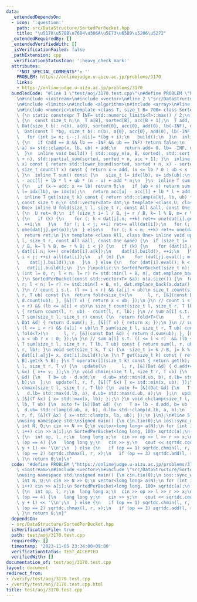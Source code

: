 ```yaml
---
data:
  _extendedDependsOn:
  - icon: ':question:'
    path: src/DataStructure/SortedPerBucket.hpp
    title: "\u5178\u578B\u7684\u306A\u5E73\u65B9\u5206\u5272"
  _extendedRequiredBy: []
  _extendedVerifiedWith: []
  _isVerificationFailed: false
  _pathExtension: cpp
  _verificationStatusIcon: ':heavy_check_mark:'
  attributes:
    '*NOT_SPECIAL_COMMENTS*': ''
    PROBLEM: https://onlinejudge.u-aizu.ac.jp/problems/3170
    links:
    - https://onlinejudge.u-aizu.ac.jp/problems/3170
  bundledCode: "#line 1 \"test/aoj/3170.test.cpp\"\n#define PROBLEM \"https://onlinejudge.u-aizu.ac.jp/problems/3170\"\
    \n#include <iostream>\n#include <vector>\n#line 2 \"src/DataStructure/SortedPerBucket.hpp\"\
    \n#include <limits>\n#include <algorithm>\n#include <array>\n#line 6 \"src/DataStructure/SortedPerBucket.hpp\"\
    \n#include <numeric>\ntemplate <class T, size_t B= 700> class SortedPerBucket\
    \ {\n static constexpr T INF= std::numeric_limits<T>::max() / 2;\n struct Dat\
    \ {\n  const size_t n;\n  T a[B], sorted[B], acc[B + 1];\n  T add, lb, ub;\n \
    \ Dat(size_t b): n(b), a{0}, sorted{0}, acc{0}, add(0), lb(-INF), ub(INF) {}\n\
    \  Dat(const T *bg, size_t b): n(b), a{0}, acc{0}, add(0), lb(-INF), ub(INF) {\n\
    \   for (int i= n; i--;) a[i]= *(bg + i);\n   build();\n  }\n  inline bool eval()\
    \ {\n   if (add == 0 && lb == -INF && ub == INF) return false;\n   for (auto &x:\
    \ a) x= std::clamp(x, lb, ub) + add;\n   return add= 0, lb= -INF, ub= INF, true;\n\
    \  }\n  inline void build() { std::copy_n(a, B, sorted), std::sort(sorted, sorted\
    \ + n), std::partial_sum(sorted, sorted + n, acc + 1); }\n  inline size_t idx(T\
    \ x) const { return std::lower_bound(sorted, sorted + n, x) - sorted; }\n  inline\
    \ size_t count(T x) const { return x-= add, (x <= lb ? 0 : ub < x ? n : idx(x));\
    \ }\n  inline T sum() const {\n   size_t l= idx(lb), u= idx(ub);\n   return acc[u]\
    \ - acc[l] + lb * l + ub * (n - u) + add * n;\n  }\n  inline T sum(T x) const\
    \ {\n   if (x-= add; x <= lb) return 0;\n   if (ub < x) return sum();\n   size_t\
    \ l= idx(lb), u= idx(x);\n   return acc[u] - acc[l] + lb * l + add * u;\n  }\n\
    \  inline T get(size_t k) const { return std::clamp(a[k], lb, ub) + add; }\n };\n\
    \ const size_t n;\n std::vector<Dat> dat;\n template <class U, class All, class\
    \ One> inline U fold(size_t l, size_t r, const All &all, const One &one) const\
    \ {\n  U ret= 0;\n  if (size_t i= l / B, j= r / B, k= l % B, m= r % B; i < j)\
    \ {\n   if (k) {\n    for (; k < dat[i].n; ++k) ret+= one(dat[i].get(k));\n  \
    \  ++i;\n   }\n   for (; i < j; ++i) ret+= all(dat[i]);\n   for (; m--;) ret+=\
    \ one(dat[j].get(m));\n  } else\n   for (; k < m; ++k) ret+= one(dat[i].get(k));\n\
    \  return ret;\n }\n template <class All, class One> inline void update(size_t\
    \ l, size_t r, const All &all, const One &one) {\n  if (size_t i= l / B, j= r\
    \ / B, k= l % B, m= r % B; i < j) {\n   if (k) {\n    for (dat[i].eval(); k <\
    \ dat[i].n; k++) one(dat[i].a[k]);\n    dat[i].build(), ++i;\n   }\n   for (;\
    \ i < j; ++i) all(dat[i]);\n   if (m) {\n    for (dat[j].eval(); m--;) one(dat[j].a[m]);\n\
    \    dat[j].build();\n   }\n  } else {\n   for (dat[i].eval(); k < m; ++k) one(dat[i].a[k]);\n\
    \   dat[i].build();\n  }\n }\npublic:\n SortedPerBucket(size_t n): n(n) {\n  for\
    \ (int l= 0, r; l < n; l= r) r= std::min(l + B, n), dat.emplace_back(r - l);\n\
    \ }\n SortedPerBucket(const std::vector<T> &a): n(a.size()) {\n  for (int l= 0,\
    \ r; l < n; l= r) r= std::min(l + B, n), dat.emplace_back(a.data() + l, r - l);\n\
    \ }\n // count i s.t. (l <= i < r) && (a[i] < ub)\n size_t count(size_t l, size_t\
    \ r, T ub) const {\n  return fold<size_t>(\n      l, r, [&](const Dat &d) { return\
    \ d.count(ub); }, [&](T x) { return x < ub; });\n }\n // count i s.t. (l <= i\
    \ < r) && (lb <= a[i] < ub)\n size_t count(size_t l, size_t r, T lb, T ub) const\
    \ { return count(l, r, ub) - count(l, r, lb); }\n // sum a[i] s.t. (l <= i < r)\n\
    \ T sum(size_t l, size_t r) const {\n  return fold<T>(\n      l, r, [&](const\
    \ Dat &d) { return d.sum(); }, [&](T x) { return x; });\n }\n // sum a[i] s.t.\
    \ (l <= i < r) && (a[i] < ub)\n T sum(size_t l, size_t r, T ub) const {\n  return\
    \ fold<T>(\n      l, r, [&](const Dat &d) { return d.sum(ub); }, [&](T x) { return\
    \ x < ub ? x : 0; });\n }\n // sum a[i] s.t. (l <= i < r)  && (lb <= a[i] < ub)\n\
    \ T sum(size_t l, size_t r, T lb, T ub) const { return sum(l, r, ub) - sum(l,\
    \ r, lb); }\n void set(size_t k, T x) {\n  size_t i= k / B, j= k % B;\n  dat[i].eval(),\
    \ dat[i].a[j]= x, dat[i].build();\n }\n T get(size_t k) const { return dat[k /\
    \ B].get(k % B); }\n T operator[](size_t k) const { return get(k); }\n void add(size_t\
    \ l, size_t r, T v) {\n  update(\n      l, r, [&](Dat &d) { d.add+= v; }, [&](T\
    \ &x) { x+= v; });\n }\n void chmin(size_t l, size_t r, T ub) {\n  auto f= [&](Dat\
    \ &d) {\n   T b= ub - d.add;\n   d.ub= std::min(d.ub, b), d.lb= std::min(d.lb,\
    \ b);\n  };\n  update(l, r, f, [&](T &x) { x= std::min(x, ub); });\n }\n void\
    \ chmax(size_t l, size_t r, T lb) {\n  auto f= [&](Dat &d) {\n   T a= lb - d.add;\n\
    \   d.lb= std::max(d.lb, a), d.ub= std::max(d.ub, a);\n  };\n  update(l, r, f,\
    \ [&](T &x) { x= std::max(x, lb); });\n }\n void chclamp(size_t l, size_t r, T\
    \ lb, T ub) {\n  auto f= [&](Dat &d) {\n   T a= lb - d.add, b= ub - d.add;\n \
    \  d.ub= std::clamp(d.ub, a, b), d.lb= std::clamp(d.lb, a, b);\n  };\n  update(l,\
    \ r, f, [&](T &x) { x= std::clamp(x, lb, ub); });\n }\n};\n#line 5 \"test/aoj/3170.test.cpp\"\
    \nusing namespace std;\nsigned main() {\n cin.tie(0);\n ios::sync_with_stdio(0);\n\
    \ int N, Q;\n cin >> N >> Q;\n vector<long long> a(N);\n for (int i= 0; i < N;\
    \ i++) cin >> a[i];\n SortedPerBucket<long long, 100> sqrtdc(a);\n while (Q--)\
    \ {\n  int op, l, r;\n  long long x;\n  cin >> op >> l >> r >> x;\n  l--;\n  if\
    \ (op == 4) {\n   long long y;\n   cin >> y;\n   cout << sqrtdc.count(l, r, x,\
    \ y + 1) << '\\n';\n  } else {\n   if (op == 1) sqrtdc.chmin(l, r, x);\n   if\
    \ (op == 2) sqrtdc.chmax(l, r, x);\n   if (op == 3) sqrtdc.add(l, r, x);\n  }\n\
    \ }\n return 0;\n}\n"
  code: "#define PROBLEM \"https://onlinejudge.u-aizu.ac.jp/problems/3170\"\n#include\
    \ <iostream>\n#include <vector>\n#include \"src/DataStructure/SortedPerBucket.hpp\"\
    \nusing namespace std;\nsigned main() {\n cin.tie(0);\n ios::sync_with_stdio(0);\n\
    \ int N, Q;\n cin >> N >> Q;\n vector<long long> a(N);\n for (int i= 0; i < N;\
    \ i++) cin >> a[i];\n SortedPerBucket<long long, 100> sqrtdc(a);\n while (Q--)\
    \ {\n  int op, l, r;\n  long long x;\n  cin >> op >> l >> r >> x;\n  l--;\n  if\
    \ (op == 4) {\n   long long y;\n   cin >> y;\n   cout << sqrtdc.count(l, r, x,\
    \ y + 1) << '\\n';\n  } else {\n   if (op == 1) sqrtdc.chmin(l, r, x);\n   if\
    \ (op == 2) sqrtdc.chmax(l, r, x);\n   if (op == 3) sqrtdc.add(l, r, x);\n  }\n\
    \ }\n return 0;\n}"
  dependsOn:
  - src/DataStructure/SortedPerBucket.hpp
  isVerificationFile: true
  path: test/aoj/3170.test.cpp
  requiredBy: []
  timestamp: '2023-11-05 23:34:00+09:00'
  verificationStatus: TEST_ACCEPTED
  verifiedWith: []
documentation_of: test/aoj/3170.test.cpp
layout: document
redirect_from:
- /verify/test/aoj/3170.test.cpp
- /verify/test/aoj/3170.test.cpp.html
title: test/aoj/3170.test.cpp
---
```

